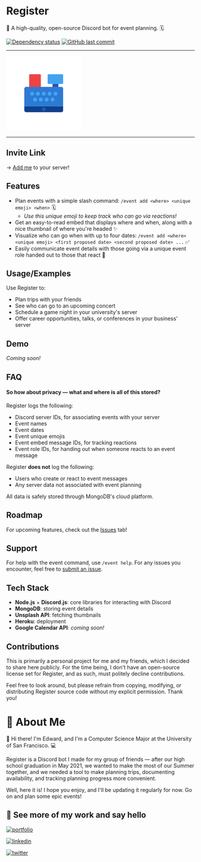 # Register

🌟 A high-quality, open-source Discord bot for event planning. 🗓

[![Dependency status](https://david-dm.org/edwardshturman/register-bot.svg)](https://david-dm.org/edwardshturman/register-bot)
[![GitHub last commit](https://img.shields.io/github/last-commit/edwardshturman/register-bot)](https://github.com/edwardshturman/register-bot/commits/master)

---

![Register logo](assets/register-logo-circle.png)

---

## Invite Link

→ [Add me](https://discord.com/api/oauth2/authorize?client_id=856081409742864384&permissions=2416168000&scope=bot%20applications.commands) to your server!

## Features

- Plan events with a simple slash command: `/event add <where> <unique emoji> <when>` 🗓
  - *Use this unique emoji to keep track who can go via reactions!*
- Get an easy-to-read embed that displays where and when, along with a nice thumbnail of where you're headed ✨
- Visualize who can go when with up to four dates: `/event add <where> <unique emoji> <first proposed date> <second proposed date> ...` ✅
- Easily communicate event details with those going via a unique event role handed out to those that react 💬

## Usage/Examples

Use Register to:

- Plan trips with your friends
- See who can go to an upcoming concert
- Schedule a game night in your university's server
- Offer career opportunities, talks, or conferences in your business' server

## Demo

*Coming soon!*

## FAQ

#### So how about privacy — what and where is all of this stored?

Register logs the following:

- Discord server IDs, for associating events with your server
- Event names
- Event dates
- Event unique emojis
- Event embed message IDs, for tracking reactions
- Event role IDs, for handing out when someone reacts to an event message

Register **does not** log the following:

- Users who create or react to event messages
- Any server data not associated with event planning

All data is safely stored through MongoDB's cloud platform.

## Roadmap

For upcoming features, check out the [Issues](https://github.com/edwardshturman/register-bot/issues) tab!

## Support

For help with the event command, use `/event help`. For any issues you encounter, feel free to [submit an issue](https://github.com/edwardshturman/register-bot/issues).

## Tech Stack

- **Node.js** + **Discord.js**: core libraries for interacting with Discord
- **MongoDB**: storing event details
- **Unsplash API**: fetching thumbnails
- **Heroku**: deployment
- **Google Calendar API**: *coming soon!*

## Contributions

This is primarily a personal project for me and my friends, which I decided to share here publicly. For the time being, I don't have an open-source license set for Register, and as such, must politely decline contributions.

Feel free to look around, but please refrain from copying, modifying, or distributing Register source code without my explicit permission. Thank you!

# 🚀 About Me

👋 Hi there! I'm Edward, and I'm a Computer Science Major at the University of San Francisco. 💻

Register is a Discord bot I made for my group of friends — after our high school graduation in May 2021, we wanted to make the most of our Summer together, and we needed a tool to make planning trips, documenting availability, and tracking planning progress more convenient.

Well, here it is! I hope you enjoy, and I'll be updating it regularly for now. Go on and plan some epic events!

## 🔗 See more of my work and say hello

[![portfolio](https://img.shields.io/badge/portfolio-000?style=for-the-badge&logo=notion&logoColor=white)](https://about.edwardshturman.com/)

[![linkedin](https://img.shields.io/badge/linkedin-0A66C2?style=for-the-badge&logo=linkedin&logoColor=white)](https://www.linkedin.com/in/edward-shturman)

[![twitter](https://img.shields.io/badge/github-000?style=for-the-badge&logo=github&logoColor=white)](https://github.com/edwardshturman)
